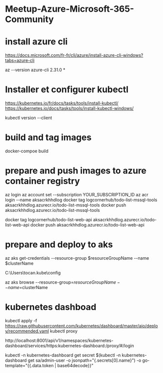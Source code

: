 # Meetup-Azure-Microsoft-365-Community

# install azure cli
https://docs.microsoft.com/fr-fr/cli/azure/install-azure-cli-windows?tabs=azure-cli

az --version
azure-cli                         2.31.0 *

# Installer et configurer kubectl

https://kubernetes.io/fr/docs/tasks/tools/install-kubectl/
https://kubernetes.io/docs/tasks/tools/install-kubectl-windows/

kubectl version --client

# build and tag images 
docker-compoe build 

# prepare and push images to azure container registry
az login
az account set --subscription YOUR_SUBSCRIPTION_ID
az acr login --name aksacrkhhdlog
docker tag logcornerhub/todo-list-mssql-tools  aksacrkhhdlog.azurecr.io/todo-list-mssql-tools
docker push aksacrkhhdlog.azurecr.io/todo-list-mssql-tools

docker tag logcornerhub/todo-list-web-api   aksacrkhhdlog.azurecr.io/todo-list-web-api
docker push aksacrkhhdlog.azurecr.io/todo-list-web-api

# prepare and deploy to aks

az aks get-credentials --resource-group $resourceGroupName --name $clusterName

C:\Users\tocan\.kube\config

az aks browse --resource-group=$resourceGroupName --name=$clusterName

# kubernetes dashboad
kubectl apply -f https://raw.githubusercontent.com/kubernetes/dashboard/master/aio/deploy/recommended.yaml
kubectl proxy

http://localhost:8001/api/v1/namespaces/kubernetes-dashboard/services/https:kubernetes-dashboard:/proxy/#/login

kubectl -n kubernetes-dashboard get secret $(kubectl -n kubernetes-dashboard get sa/admin-user -o jsonpath="{.secrets[0].name}") -o go-template="{{.data.token | base64decode}}"

